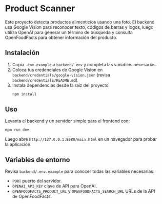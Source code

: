 # Product Scanner

Este proyecto detecta productos alimenticios usando una foto. El backend usa Google Vision para reconocer texto, códigos de barras y logos, luego utiliza OpenAI para generar un término de búsqueda y consulta OpenFoodFacts para obtener información del producto.

## Instalación

1. Copia `.env.example` a `backend/.env` y completa las variables necesarias.
2. Coloca tus credenciales de Google Vision en `backend/credentials/google-vision.json` (revisa `backend/credentials/README.md`).
3. Instala dependencias desde la raíz del proyecto:
   ```bash
   npm install
   ```

## Uso

Levanta el backend y un servidor simple para el frontend con:
```bash
npm run dev
```
Luego abre `http://127.0.0.1:8080/main.html` en un navegador para probar la aplicación.

## Variables de entorno

Revisa `backend/.env.example` para conocer todas las variables necesarias:
- `PORT` puerto del servidor.
- `OPENAI_API_KEY` clave de API para OpenAI.
- `OPENFOODFACTS_PRODUCT_URL` y `OPENFOODFACTS_SEARCH_URL` URLs de la API de OpenFoodFacts.
